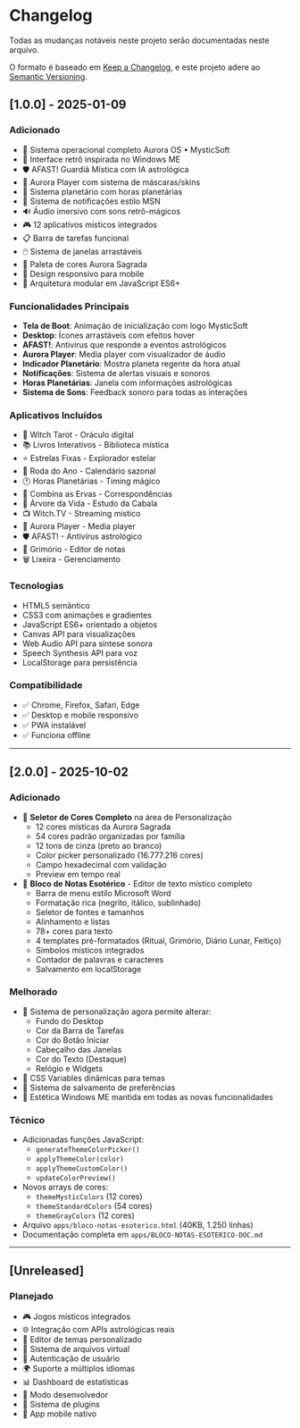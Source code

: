 # Changelog

Todas as mudanças notáveis neste projeto serão documentadas neste arquivo.

O formato é baseado em [Keep a Changelog](https://keepachangelog.com/pt-BR/1.0.0/),
e este projeto adere ao [Semantic Versioning](https://semver.org/lang/pt-BR/).

## [1.0.0] - 2025-01-09

### Adicionado
- 🌟 Sistema operacional completo Aurora OS • MysticSoft
- 🎨 Interface retrô inspirada no Windows ME
- 🛡️ AFAST! Guardiã Mística com IA astrológica
- 🎵 Aurora Player com sistema de máscaras/skins
- 🌙 Sistema planetário com horas planetárias
- 📱 Sistema de notificações estilo MSN
- 🔊 Áudio imersivo com sons retrô-mágicos
- 🎮 12 aplicativos místicos integrados
- 📋 Barra de tarefas funcional
- 🖱️ Sistema de janelas arrastáveis
- 🎨 Paleta de cores Aurora Sagrada
- 📱 Design responsivo para mobile
- 🔧 Arquitetura modular em JavaScript ES6+

### Funcionalidades Principais
- **Tela de Boot**: Animação de inicialização com logo MysticSoft
- **Desktop**: Ícones arrastáveis com efeitos hover
- **AFAST!**: Antivírus que responde a eventos astrológicos
- **Aurora Player**: Media player com visualizador de áudio
- **Indicador Planetário**: Mostra planeta regente da hora atual
- **Notificações**: Sistema de alertas visuais e sonoros
- **Horas Planetárias**: Janela com informações astrológicas
- **Sistema de Sons**: Feedback sonoro para todas as interações

### Aplicativos Incluídos
- 🔮 Witch Tarot - Oráculo digital
- 📚 Livros Interativos - Biblioteca mística
- ⭐ Estrelas Fixas - Explorador estelar
- 🌙 Roda do Ano - Calendário sazonal
- 🕐 Horas Planetárias - Timing mágico
- 🌿 Combina as Ervas - Correspondências
- 🌳 Árvore da Vida - Estudo da Cabala
- 📺 Witch.TV - Streaming místico
- 🎵 Aurora Player - Media player
- 🛡️ AFAST! - Antivírus astrológico
- 📜 Grimório - Editor de notas
- 🗑️ Lixeira - Gerenciamento

### Tecnologias
- HTML5 semântico
- CSS3 com animações e gradientes
- JavaScript ES6+ orientado a objetos
- Canvas API para visualizações
- Web Audio API para síntese sonora
- Speech Synthesis API para voz
- LocalStorage para persistência

### Compatibilidade
- ✅ Chrome, Firefox, Safari, Edge
- ✅ Desktop e mobile responsivo
- ✅ PWA instalável
- ✅ Funciona offline

---

## [2.0.0] - 2025-10-02

### Adicionado
- 🎨 **Seletor de Cores Completo** na área de Personalização
  - 12 cores místicas da Aurora Sagrada
  - 54 cores padrão organizadas por família
  - 12 tons de cinza (preto ao branco)
  - Color picker personalizado (16.777.216 cores)
  - Campo hexadecimal com validação
  - Preview em tempo real
- 📝 **Bloco de Notas Esotérico** - Editor de texto místico completo
  - Barra de menu estilo Microsoft Word
  - Formatação rica (negrito, itálico, sublinhado)
  - Seletor de fontes e tamanhos
  - Alinhamento e listas
  - 78+ cores para texto
  - 4 templates pré-formatados (Ritual, Grimório, Diário Lunar, Feitiço)
  - Símbolos místicos integrados
  - Contador de palavras e caracteres
  - Salvamento em localStorage

### Melhorado
- 🎨 Sistema de personalização agora permite alterar:
  - Fundo do Desktop
  - Cor da Barra de Tarefas
  - Cor do Botão Iniciar
  - Cabeçalho das Janelas
  - Cor do Texto (Destaque)
  - Relógio e Widgets
- 🔧 CSS Variables dinâmicas para temas
- 💾 Sistema de salvamento de preferências
- 🎨 Estética Windows ME mantida em todas as novas funcionalidades

### Técnico
- Adicionadas funções JavaScript:
  - `generateThemeColorPicker()`
  - `applyThemeColor(color)`
  - `applyThemeCustomColor()`
  - `updateColorPreview()`
- Novos arrays de cores:
  - `themeMysticColors` (12 cores)
  - `themeStandardColors` (54 cores)
  - `themeGrayColors` (12 cores)
- Arquivo `apps/bloco-notas-esoterico.html` (40KB, 1.250 linhas)
- Documentação completa em `apps/BLOCO-NOTAS-ESOTERICO-DOC.md`

---

## [Unreleased]

### Planejado
- 🎮 Jogos místicos integrados
- 🌐 Integração com APIs astrológicas reais
- 🎨 Editor de temas personalizado
- 📁 Sistema de arquivos virtual
- 🔐 Autenticação de usuário
- 🌍 Suporte a múltiplos idiomas
- 📊 Dashboard de estatísticas
- 🎪 Modo desenvolvedor
- 🔌 Sistema de plugins
- 📱 App mobile nativo

